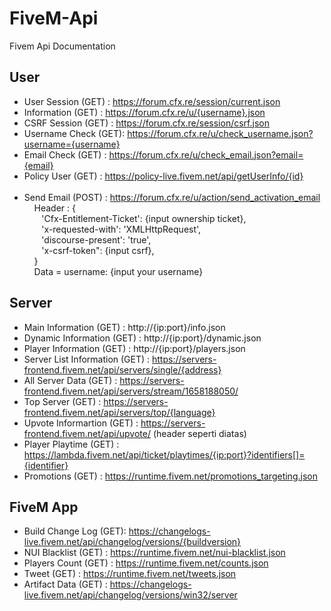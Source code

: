 # FiveM-Api
Fivem Api Documentation

## User
- User Session (GET)  : https://forum.cfx.re/session/current.json </br>
- Information (GET)   : https://forum.cfx.re/u/{username}.json </br>
- CSRF Session (GET)  : https://forum.cfx.re/session/csrf.json </br>
- Username Check (GET): https://forum.cfx.re/u/check_username.json?username={username} </br>
- Email Check (GET)   : https://forum.cfx.re/u/check_email.json?email={email} </br>
- Policy User (GET)   : https://policy-live.fivem.net/api/getUserInfo/{id} </br></br>
- Send Email (POST)   : https://forum.cfx.re/u/action/send_activation_email </br>
&nbsp;&nbsp;&nbsp;&nbsp;Header : {</br>
&nbsp;&nbsp;&nbsp;&nbsp;&nbsp;&nbsp;&nbsp;'Cfx-Entitlement-Ticket': {input ownership ticket},</br>
&nbsp;&nbsp;&nbsp;&nbsp;&nbsp;&nbsp;&nbsp;'x-requested-with': 'XMLHttpRequest',</br>
&nbsp;&nbsp;&nbsp;&nbsp;&nbsp;&nbsp;&nbsp;'discourse-present': 'true',</br>
&nbsp;&nbsp;&nbsp;&nbsp;&nbsp;&nbsp;&nbsp;'x-csrf-token": {input csrf},</br>
&nbsp;&nbsp;&nbsp;&nbsp;}</br>
&nbsp;&nbsp;&nbsp;&nbsp;Data = username: {input your username}</br>

## Server
- Main Information (GET)        : http://{ip:port}/info.json </br>
- Dynamic Information (GET)     : http://{ip:port}/dynamic.json </br>
- Player Information (GET)      : http://{ip:port}/players.json </br>
- Server List Information (GET) : https://servers-frontend.fivem.net/api/servers/single/{address} </br>
- All Server Data (GET)         : https://servers-frontend.fivem.net/api/servers/stream/1658188050/ </br>
- Top Server (GET)              : https://servers-frontend.fivem.net/api/servers/top/{language} </br>
- Upvote Informartion (GET)     : https://servers-frontend.fivem.net/api/upvote/ (header seperti diatas) </br>
- Player Playtime (GET)         : https://lambda.fivem.net/api/ticket/playtimes/{ip:port}?identifiers[]={identifier} </br>
- Promotions (GET)              : https://runtime.fivem.net/promotions_targeting.json </br>

## FiveM App
- Build Change Log (GET): https://changelogs-live.fivem.net/api/changelog/versions/{buildversion} </br>
- NUI Blacklist (GET)   : https://runtime.fivem.net/nui-blacklist.json </br>
- Players Count (GET)   : https://runtime.fivem.net/counts.json </br>
- Tweet (GET)           : https://runtime.fivem.net/tweets.json </br>
- Artifact Data (GET)   : https://changelogs-live.fivem.net/api/changelog/versions/win32/server
